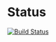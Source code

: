 # Status
[![Build Status](https://semaphoreci.com/api/v1/josiahhaswell/sunshower-base/branches/master/badge.svg)](https://semaphoreci.com/josiahhaswell/sunshower-base)